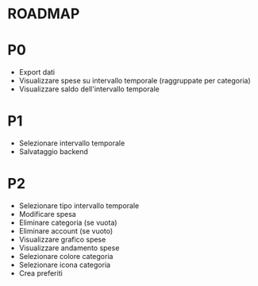 # ROADMAP

# P0

- Export dati
- Visualizzare spese su intervallo temporale (raggruppate per categoria)
- Visualizzare saldo dell'intervallo temporale

# P1

- Selezionare intervallo temporale
- Salvataggio backend

# P2

- Selezionare tipo intervallo temporale
- Modificare spesa
- Eliminare categoria (se vuota)
- Eliminare account (se vuoto)
- Visualizzare grafico spese
- Visualizzare andamento spese
- Selezionare colore categoria
- Selezionare icona categoria
- Crea preferiti
